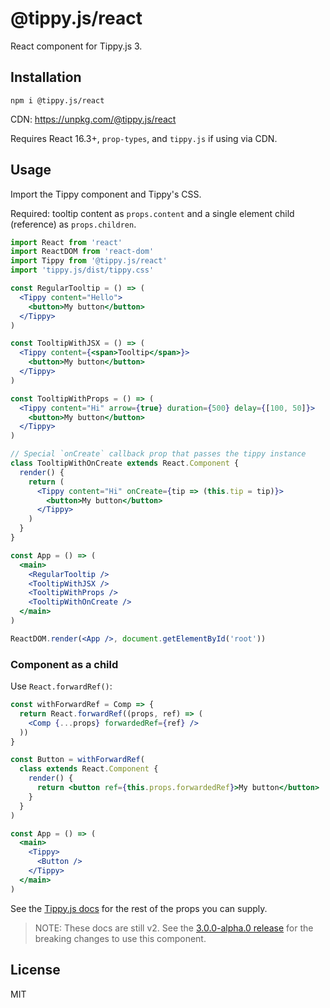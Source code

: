 # @tippy.js/react

React component for Tippy.js 3.

## Installation

```
npm i @tippy.js/react
```

CDN: https://unpkg.com/@tippy.js/react

Requires React 16.3+, `prop-types`, and `tippy.js` if using via CDN.

## Usage

Import the Tippy component and Tippy's CSS.

Required: tooltip content as `props.content` and a single element child (reference) as `props.children`.

```jsx
import React from 'react'
import ReactDOM from 'react-dom'
import Tippy from '@tippy.js/react'
import 'tippy.js/dist/tippy.css'

const RegularTooltip = () => (
  <Tippy content="Hello">
    <button>My button</button>
  </Tippy>
)

const TooltipWithJSX = () => (
  <Tippy content={<span>Tooltip</span>}>
    <button>My button</button>
  </Tippy>
)

const TooltipWithProps = () => (
  <Tippy content="Hi" arrow={true} duration={500} delay={[100, 50]}>
    <button>My button</button>
  </Tippy>
)

// Special `onCreate` callback prop that passes the tippy instance
class TooltipWithOnCreate extends React.Component {
  render() {
    return (
      <Tippy content="Hi" onCreate={tip => (this.tip = tip)}>
        <button>My button</button>
      </Tippy>
    )
  }
}

const App = () => (
  <main>
    <RegularTooltip />
    <TooltipWithJSX />
    <TooltipWithProps />
    <TooltipWithOnCreate />
  </main>
)

ReactDOM.render(<App />, document.getElementById('root'))
```

### Component as a child

Use `React.forwardRef()`:

```jsx
const withForwardRef = Comp => {
  return React.forwardRef((props, ref) => (
    <Comp {...props} forwardedRef={ref} />
  ))
}

const Button = withForwardRef(
  class extends React.Component {
    render() {
      return <button ref={this.props.forwardedRef}>My button</button>
    }
  }
)

const App = () => (
  <main>
    <Tippy>
      <Button />
    </Tippy>
  </main>
)
```

See the [Tippy.js docs](https://atomiks.github.io/tippyjs/) for the rest of the props you can supply. 

> NOTE: These docs are still v2. See the [3.0.0-alpha.0 release](https://github.com/atomiks/tippyjs/releases/tag/v3.0.0-alpha.0) for the breaking changes to use this component.

## License

MIT

